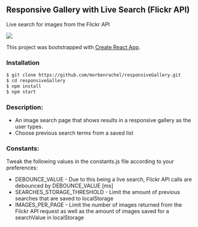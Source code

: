 ## Responsive Gallery with Live Search (Flickr API)
Live search for images from the Flickr API

![](https://i.gyazo.com/1d7102847723248380ff77425b03ebd2.gif)

This project was bootstrapped with [Create React App](https://github.com/facebook/create-react-app).

### Installation
```sh
$ git clone https://github.com/morbenrachel/responsiveGallery.git
$ cd responsiveGallery
$ npm install
$ npm start
```

### Description:

* An image search page that shows results in a responsive gallery as the user types.
* Choose previous search terms from a saved list


### Constants:
Tweak the following values in the constants.js file according to your preferences:

* DEBOUNCE_VALUE - Due to this being a live search, Flickr API calls are debounced by DEBOUNCE_VALUE [ms] 
 * SEARCHES_STORAGE_THRESHOLD - Limit the amount of previous searches that are saved to localStorage
* IMAGES_PER_PAGE - Limit the number of images returned from the Flickr API request as well as the amount of images saved for a searchValue in localStorage
 






